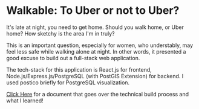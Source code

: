 # Walkable: To Uber or not to Uber? 

It's late at night, you need to get home. Should you walk home, or Uber home? How sketchy is the area I'm in truly? 

This is an important question, especially for women, who understably, may feel less safe while walking alone at night. In other words, it presented a good excuse to build out a full-stack web application. 

The tech-stack for this application is React.js for frontend, Node.js/Express.js/PostgreSQL (with PostGIS Extension) for backend. I used postico briefly for PostgreSQL visualization. 

[Click Here](https://drive.google.com/file/d/1pJGjy6LGP-HVn0tuHtDvbcZwJBnyb-QZ/view?usp=sharing) for a document that goes over the technical build process and what I learned! 
